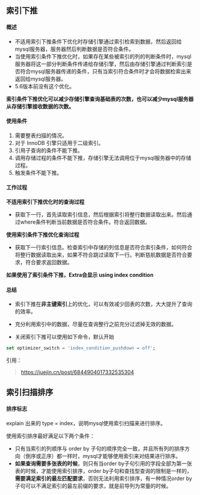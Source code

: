## 索引下推

#### 概述

- 不适用索引下推条件下优化时存储引擎通过索引检索到数据，然后返回给mysql服务器，服务器然后判断数据是否符合条件。
- 当使用索引条件下推优化时，如果存在某些被索引的列的判断条件时，mysql服务器将这一部分判断条件传递给存储引擎，然后由存储引擎通过判断索引是否符合mysql服务器传递的条件，只有当索引符合条件时才会将数据检索出来返回给mysql服务器。
- 5.6版本前没有这个优化。



**索引条件下推优化可以减少存储引擎查询基础表的次数，也可以减少mysql服务器从存储引擎接收数据的次数。**



#### 使用条件

1. 需要整表扫描的情况。
2. 对于 InnoDB 引擎只适用于二级索引。
3. 引用子查询的条件不能下推。
4. 调用存储过程的条件不能下推，存储引擎无法调用位于mysql服务器中的存储过程。
5. 触发条件不能下推。



#### 工作过程

**不适用索引下推优化时的查询过程**

- 获取下一行，首先读取索引信息，然后根据索引将整行数据读取出来。然后通过where条件判断当前数据是否符合条件。符合返回数据。

**使用索引条件下推优化查询过程**

- 获取下一行索引信息。检查索引中存储的列信息是否符合索引条件，如何符合将整行数据读取出来，如果不符合跳过读取下一行。判断慈航数据是否符合要求，符合要求返回数据。



**如果使用了索引条件下推，Extra会显示 using index condition**



#### 总结

- 索引下推在**非主键索引**上的优化，可以有效减少回表的次数，大大提升了查询的效率。

- 充分利用索引中的数据，尽量在查询整行之前充分过滤掉无效的数据。

- 关闭索引下推可以使用如下命令，默认开始

```sql
set optimizer_switch = 'index_condition_pushdown = off';
```



引用：

> https://juejin.cn/post/6844904017332535304





## 索引扫描排序

#### 排序标志

explain 出来的 type = index，说明mysql使用索引扫描来进行排序。 



使用索引排序最好满足以下两个条件：

- 只有当索引的列顺序与 order by 子句的顺序完全一致，并且所有列的排序方向（倒序或正序）都一样时，mysql才能够使用索引来对结果进行排序。
- **如果查询需要多张表的时候**，则只有当order by子句引用的字段全部为第一张表的时候，才能使用索引排序，order by子句和查找型查询的限制是一样的，**需要满足索引的最左匹配要求**，否则无法利用索引排序，有一种情况order by子句可以不满足索引的最左前缀的要求，就是前导列为常量的时候。

